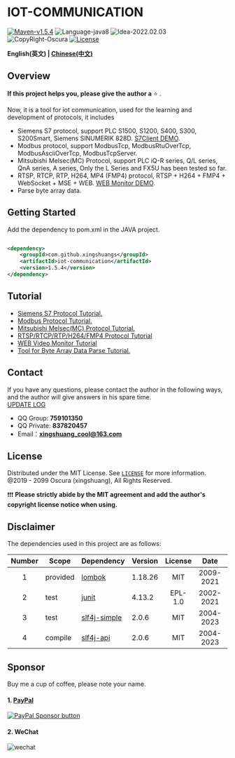 # IOT-COMMUNICATION

[![Maven-v1.5.4](https://img.shields.io/badge/Maven-v1.5.4-brightgreen)](https://mvnrepository.com/artifact/com.github.xingshuangs/iot-communication)
![Language-java8](https://img.shields.io/badge/Language-java8-blue)
![Idea-2022.02.03](https://img.shields.io/badge/Idea-2022.02.03-lightgrey)
![CopyRight-Oscura](https://img.shields.io/badge/CopyRight-Oscura-yellow)
[![License](https://img.shields.io/badge/License-MIT-blue.svg)](./LICENSE)

**English(英文) | [Chinese(中文)](./README-CN.md )**

## Overview

**If this project helps you, please give the author a** ⭐ .<br>

Now, it is a tool for iot communication, used for the learning and development of protocols, it includes

- Siemens S7 protocol, support PLC S1500, S1200, S400, S300, S200Smart, Siemens SINUMERIK
  828D. [S7Client DEMO](https://github.com/xingshuangs/SiemensWindowProgram).
- Modbus protocol, support ModbusTcp, ModbusRtuOverTcp, ModbusAsciiOverTcp, ModbusTcpServer.
- Mitsubishi Melsec(MC) Protocol, support PLC iQ-R series, Q/L series, QnA series, A series, Only the L Series and FX5U has been
  tested so far.
- RTSP, RTCP, RTP, H264, MP4 (FMP4) protocol, RTSP + H264 + FMP4 + WebSocket + MSE +
  WEB. [WEB Monitor DEMO](https://github.com/xingshuangs/rtsp-websocket-server).
- Parse byte array data.

## Getting Started

Add the dependency to pom.xml in the JAVA project.

```xml

<dependency>
    <groupId>com.github.xingshuangs</groupId>
    <artifactId>iot-communication</artifactId>
    <version>1.5.4</version>
</dependency>
```

## Tutorial

- [Siemens S7 Protocol Tutorial.](./tutorial/README-S7-EN.md)
- [Modbus Protocol Tutorial.](./tutorial/README-Modbus-EN.md)
- [Mitsubishi Melsec(MC) Protocol Tutorial.](./tutorial/README-Melsec-EN.md)
- [RTSP/RTCP/RTP/H264/FMP4 Protocol Tutorial](./tutorial/README-RTSP-EN.md)
- [WEB Video Monitor Tutorial](./tutorial/README-WebVideo-EN.md)
- [Tool for Byte Array Data Parse Tutorial.](./tutorial/README-ByteArray-EN.md)

## Contact

If you have any questions, please contact the author in the following ways, and the author will give answers in his
spare time. <br>
[UPDATE LOG](./tips/changeLog.md)

- QQ Group: **759101350**
- QQ Private: **837820457**
- Email：**xingshuang_cool@163.com**

## License

Distributed under the MIT License. See [`LICENSE`](./LICENSE) for more information.<br>
@2019 - 2099 Oscura (xingshuang), All Rights Reserved. <br>

❗❗❗ **Please strictly abide by the MIT agreement and add the author's copyright license notice when using.**

## Disclaimer

The dependencies used in this project are as follows:

| Number | Scope    | Dependency                                       | Version | License |   Date    | Copyright      |
|:------:|----------|:-------------------------------------------------|---------|:-------:|:---------:|:---------------|
|   1    | provided | [lombok](https://projectlombok.org/)             | 1.18.26 |   MIT   | 2009-2021 | Lombok Authors |
|   2    | test     | [junit](https://junit.org/junit4/)               | 4.13.2  | EPL-1.0 | 2002-2021 | junit          |
|   3    | test     | [slf4j-simple](https://www.slf4j.org/index.html) | 2.0.6   |   MIT   | 2004-2023 | QOS.ch         |
|   4    | compile  | [slf4j-api](https://www.slf4j.org/index.html)    | 2.0.6   |   MIT   | 2004-2023 | QOS.ch         |

## Sponsor

Buy me a cup of coffee, please note your name. <br>

#### 1. [PayPal](https://www.paypal.com/paypalme/xingshuang)
[![PayPal Sponsor button](https://www.paypal.com/en_US/i/btn/btn_donateCC_LG.gif)](https://www.paypal.com/paypalme/xingshuang)
<br>
#### 2. WeChat
![wechat](https://s3.bmp.ovh/imgs/2025/02/24/3707a0c54727605a.jpg)
